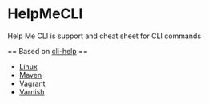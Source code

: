 # HelpMeCLI
Help Me CLI is support and cheat sheet for CLI commands


== Based on [cli-help](https://github.com/paulgreg/cli-help) ==

- [Linux](https://github.com/jeslopcru/HelpMeCLI/blob/master/linux.md)
- [Maven](https://github.com/jeslopcru/HelpMeCLI/blob/master/maven.md)
- [Vagrant](https://github.com/jeslopcru/HelpMeCLI/blob/master/vagrant.md)
- [Varnish](https://github.com/jeslopcru/HelpMeCLI/blob/master/varnish.md)
